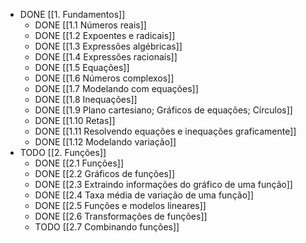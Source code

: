 - DONE [[1. Fundamentos]]
	- DONE [[1.1 Números reais]]
	- DONE [[1.2 Expoentes e radicais]]
	- DONE [[1.3 Expressões algébricas]]
	- DONE [[1.4 Expressões racionais]]
	- DONE [[1.5 Equações]]
	- DONE [[1.6 Números complexos]]
	- DONE [[1.7 Modelando com equações]]
	- DONE [[1.8 Inequações]]
	- DONE [[1.9 Plano cartesiano; Gráficos de equações; Círculos]]
	- DONE [[1.10 Retas]]
	- DONE [[1.11 Resolvendo equações e inequações graficamente]]
	- DONE [[1.12 Modelando variação]]
- TODO [[2. Funções]]
	- DONE [[2.1 Funções]]
	- DONE [[2.2 Gráficos de funções]]
	- DONE [[2.3 Extraindo informações do gráfico de uma função]]
	- DONE [[2.4 Taxa média de variação de uma função]]
	- DONE [[2.5 Funções e modelos lineares]]
	- DONE [[2.6 Transformações de funções]]
	- TODO [[2.7 Combinando funções]]